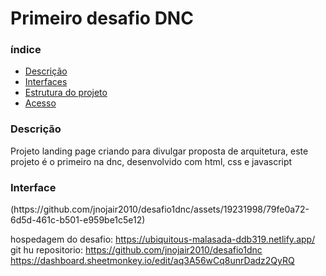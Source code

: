 
<h1>Primeiro desafio DNC</h1>

<h3>índice</h3>
<ul>
<a href="#descricao"> <li>Descrição</li></a>
<a href="#descricao"> <li>Interfaces</li></a>
<a href="#descricao"> <li>Estrutura do projeto</li></a>
<a href="#descricao"> <li>Acesso</li></a>
</ul>

<h3>Descrição</h3>
<p>Projeto landing page criando para divulgar proposta de arquitetura, este projeto é o primeiro na dnc, desenvolvido com html, css e javascript </p>
<h3>Interface</h3>
(https://github.com/jnojair2010/desafio1dnc/assets/19231998/79fe0a72-6d5d-461c-b501-e959be1c5e12)



hospedagem do desafio: https://ubiquitous-malasada-ddb319.netlify.app/ <br>
git hu repositorio: https://github.com/jnojair2010/desafio1dnc  <br>
https://dashboard.sheetmonkey.io/edit/aq3A56wCq8unrDadz2QyRQ
